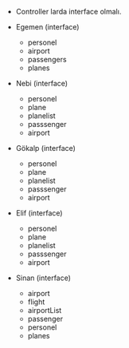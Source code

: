 * Controller larda interface olmalı.
* Egemen (interface)
  * personel
  * airport
  * passengers
  * planes
  

* Nebi (interface)
    * personel
    * plane
    * planelist
    * passsenger
    * airport


* Gökalp (interface)
    * personel
    * plane
    * planelist
    * passsenger
    * airport


* Elif (interface)
    * personel
    * plane
    * planelist
    * passsenger
    * airport


* Sinan (interface)
    * airport
    * flight
    * airportList
    * passenger
    * personel
    * planes